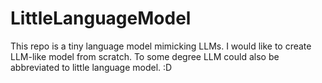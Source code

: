 # LittleLanguageModel
This repo is a tiny language model mimicking LLMs. I would like to create LLM-like model from scratch. To some degree LLM could also be abbreviated to little language model. :D
